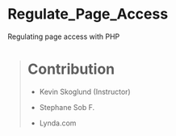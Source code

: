 # Regulate_Page_Access

Regulating page access with PHP



>
> # Contribution
>
> - Kevin Skoglund (Instructor)
>
> - Stephane Sob F.
> 
> - Lynda.com
> 
